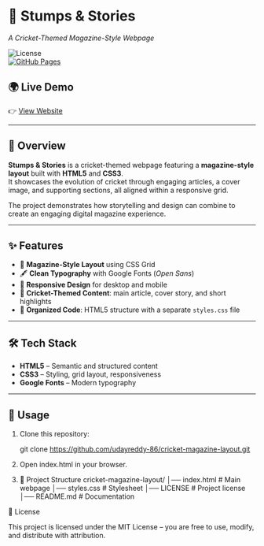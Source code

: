 # 🏏 Stumps & Stories  
*A Cricket-Themed Magazine-Style Webpage*  

![License](https://img.shields.io/github/license/udayreddy-86/cricket-magazine-layout)  
[![GitHub Pages](https://img.shields.io/badge/View%20Live%20Demo-online-brightgreen)](https://udayreddy-86.github.io/cricket-magazine-layout/) 

## 🌍 Live Demo  
👉 [View Website](https://udayreddy-86.github.io/cricket-magazine-layout/)  

---

## 📖 Overview  
**Stumps & Stories** is a cricket-themed webpage featuring a **magazine-style layout** built with **HTML5** and **CSS3**.  
It showcases the evolution of cricket through engaging articles, a cover image, and supporting sections, all aligned within a responsive grid.  

The project demonstrates how storytelling and design can combine to create an engaging digital magazine experience.  

---

## ✨ Features  
- 📐 **Magazine-Style Layout** using CSS Grid  
- 🖋️ **Clean Typography** with Google Fonts (*Open Sans*)  
- 📱 **Responsive Design** for desktop and mobile  
- 🏏 **Cricket-Themed Content**: main article, cover story, and short highlights  
- 🎨 **Organized Code**: HTML5 structure with a separate `styles.css` file  

---

## 🛠️ Tech Stack  
- **HTML5** – Semantic and structured content  
- **CSS3** – Styling, grid layout, responsiveness  
- **Google Fonts** – Modern typography  

---

## 🚀 Usage  
1. Clone this repository:  

   git clone https://github.com/udayreddy-86/cricket-magazine-layout.git
2. Open index.html in your browser.
3. 📂 Project Structure
cricket-magazine-layout/
│── index.html     # Main webpage
│── styles.css     # Stylesheet
│── LICENSE        # Project license
│── README.md      # Documentation

📜 License

This project is licensed under the MIT License – you are free to use, modify, and distribute with attribution.
